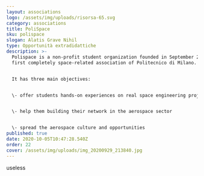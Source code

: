 ```yaml
---
layout: associations
logo: /assets/img/uploads/risorsa-65.svg
category: associations
title: PoliSpace
sku: polispace
slogan: Alatis Grave Nihil
type: Opportunità extradidattiche
description: >-
  Polispace is a non-profit student organization founded in September 2020, the
  first completely space-related association of Politecnico di Milano. 


  It has three main objectives: 


  \- offer students hands-on experiences on real space engineering projects 


  \- help them building their network in the aerospace sector 


  \- spread the aerospace culture and opportunities
published: true
date: 2020-10-05T10:47:28.540Z
order: 22
cover: /assets/img/uploads/img_20200929_213840.jpg
---
```

useless